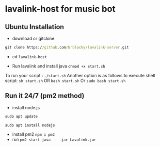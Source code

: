 # lavalink-host for music bot

## Ubuntu Installation

- download or gitclone 
```cmd
git clone https://github.com/brblacky/lavalink-server.git
```
- cd `lavalink-host`

- Run lavalink and install java
`chmod +x start.sh`

To run your script : `./start.sh`
Another option is as follows to execute shell script: `sh start.sh` OR `bash start.sh` Or `sudo bash start.sh`

## Run it 24/7 (pm2 method)

- install node.js 
```cmd
sudo apt update
```
```cmd
sudo apt install nodejs

```

- install pm2 `npm i pm2`
- run `pm2 start java -- -jar Lavalink.jar`
